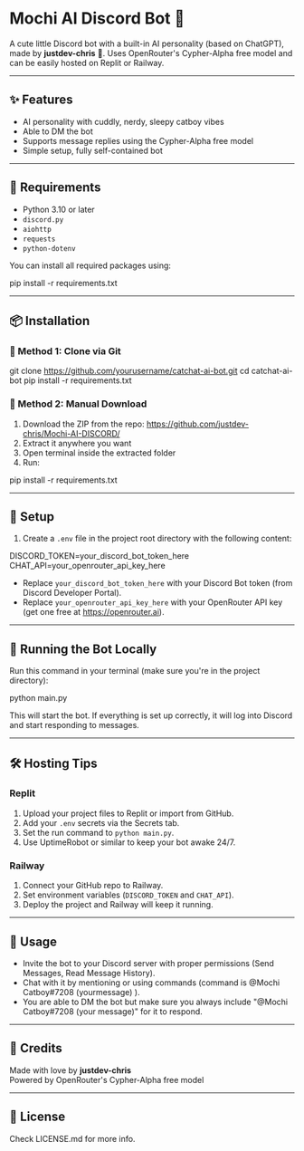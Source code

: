 # Mochi AI Discord Bot 🐾

A cute little Discord bot with a built-in AI personality (based on ChatGPT), made by **justdev-chris** 💖. Uses OpenRouter's Cypher-Alpha free model and can be easily hosted on Replit or Railway.

---

## ✨ Features

- AI personality with cuddly, nerdy, sleepy catboy vibes  
- Able to DM the bot
- Supports message replies using the Cypher-Alpha free model  
- Simple setup, fully self-contained bot  

---

## 💾 Requirements

- Python 3.10 or later  
- `discord.py`  
- `aiohttp`  
- `requests`  
- `python-dotenv`  

You can install all required packages using:

pip install -r requirements.txt

---

## 📦 Installation

### 🧪 Method 1: Clone via Git

git clone https://github.com/yourusername/catchat-ai-bot.git
cd catchat-ai-bot
pip install -r requirements.txt

### 📁 Method 2: Manual Download

1. Download the ZIP from the repo: https://github.com/justdev-chris/Mochi-AI-DISCORD/
2. Extract it anywhere you want  
3. Open terminal inside the extracted folder  
4. Run:

pip install -r requirements.txt

---

## 🔧 Setup

1. Create a `.env` file in the project root directory with the following content:

DISCORD_TOKEN=your_discord_bot_token_here
CHAT_API=your_openrouter_api_key_here

- Replace `your_discord_bot_token_here` with your Discord Bot token (from Discord Developer Portal).  
- Replace `your_openrouter_api_key_here` with your OpenRouter API key (get one free at https://openrouter.ai).

---

## 🚀 Running the Bot Locally

Run this command in your terminal (make sure you're in the project directory):

python main.py

This will start the bot. If everything is set up correctly, it will log into Discord and start responding to messages.

---

## 🛠️ Hosting Tips

### Replit

1. Upload your project files to Replit or import from GitHub.  
2. Add your `.env` secrets via the Secrets tab.  
3. Set the run command to `python main.py`.  
4. Use UptimeRobot or similar to keep your bot awake 24/7.  

### Railway

1. Connect your GitHub repo to Railway.  
2. Set environment variables (`DISCORD_TOKEN` and `CHAT_API`).  
3. Deploy the project and Railway will keep it running.  

---

## 🐾 Usage

- Invite the bot to your Discord server with proper permissions (Send Messages, Read Message History).  
- Chat with it by mentioning or using commands (command is @Mochi Catboy#7208 (yourmessage) ).  
- You are able to DM the bot but make sure you always include "@Mochi Catboy#7208 (your message)"  for it to respond.

---

## 💖 Credits

Made with love by **justdev-chris**   
Powered by OpenRouter's Cypher-Alpha free model  

---

## 📄 License

Check LICENSE.md for more info.
